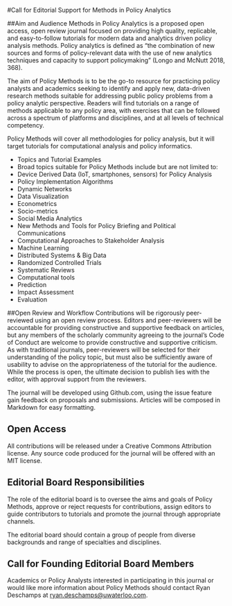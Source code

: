 #Call for Editorial Support for Methods in Policy Analytics

##Aim and Audience
Methods in Policy Analytics is a proposed open access, open review journal focused on providing high quality, replicable, and easy-to-follow tutorials for modern data and analytics driven policy analysis methods. Policy analytics is defined as “the combination of new sources and forms of policy-relevant data with the use of new analytics techniques and capacity to support policymaking” (Longo and McNutt 2018, 368).

The aim of Policy Methods is to be the go-to resource for practicing policy analysts and academics seeking to identify and apply new, data-driven research methods suitable for addressing public policy problems from a policy analytic perspective. Readers will find tutorials on a range of methods applicable to any policy area, with exercises that can be followed across a  spectrum of platforms and disciplines, and at all levels of technical competency.

Policy Methods will cover all methodologies for policy analysis, but it will target tutorials for computational analysis and policy informatics.

- Topics and Tutorial Examples
- Broad topics suitable for Policy Methods include but are not limited to:
- Device Derived Data (IoT, smartphones, sensors) for Policy Analysis
- Policy Implementation Algorithms
- Dynamic Networks
- Data Visualization
- Econometrics
- Socio-metrics
- Social Media Analytics
- New Methods and Tools for Policy Briefing and Political Communications
- Computational Approaches to Stakeholder Analysis
- Machine Learning
- Distributed Systems & Big Data
- Randomized Controlled Trials
- Systematic Reviews
- Computational tools
- Prediction
- Impact Assessment
- Evaluation

##Open Review and Workflow
Contributions will be rigorously peer-reviewed using an open review process. Editors and peer-reviewers will be accountable for providing constructive and supportive feedback on articles, but any members of the scholarly community agreeing to the journal’s Code of Conduct are welcome to provide constructive and supportive criticism. As with traditional journals, peer-reviewers will be selected for their understanding of the policy topic, but must also be sufficiently aware of usability to advise on the appropriateness of the tutorial for the audience. While the process is open, the ultimate decision to publish lies with the editor, with approval support from the reviewers.

The journal will be developed using Github.com, using the issue feature gain feedback on proposals and submissions.  Articles will be composed in Markdown for easy formatting.

## Open Access
All contributions will be released under a Creative Commons Attribution license.  Any source code produced for the journal will be offered with an MIT license.

## Editorial Board Responsibilities
The role of the editorial board is to oversee the aims and goals of Policy Methods, approve or reject requests for contributions, assign editors to guide contributors to tutorials and promote the journal through appropriate channels.

The editorial board should contain a group of people from diverse backgrounds and range of specialties and disciplines.  

## Call for Founding Editorial Board Members
Academics or Policy Analysts interested in  participating in this journal or would like more information about Policy Methods should contact Ryan Deschamps at ryan.deschamps@uwaterloo.com.
